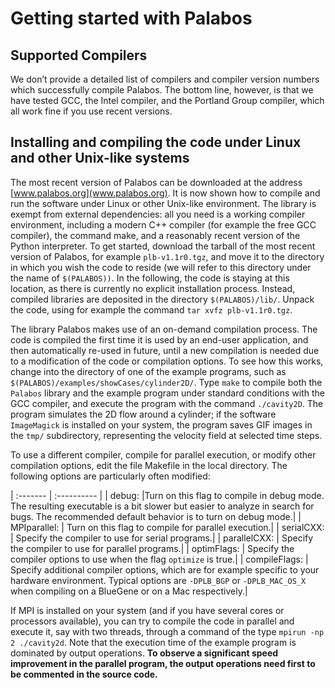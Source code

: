 # Getting started with Palabos<div id="GettingStarted"></div>
## Supported Compilers
We don’t provide a detailed list of compilers and compiler version numbers which successfully compile Palabos. The bottom line, however, is that we have tested GCC, the Intel compiler, and the Portland Group compiler, which all work fine if you use recent versions.

## Installing and compiling the code under Linux and other Unix-like systems
The most recent version of Palabos can be downloaded at the address [www.palabos.org](www.palabos.org). It is now shown how to compile and run the software under Linux or other Unix-like environment. The library is exempt from external dependencies: all you need is a working compiler environment, including a modern C++ compiler (for example the free GCC compiler), the command make, and a reasonably recent version of the Python interpreter. To get started, download the tarball of the most recent version of Palabos, for example `plb-v1.1r0.tgz`, and move it to the directory in which you wish the code to reside (we will refer to this directory under the name of `$(PALABOS))`. In the following, the code is staying at this location, as there is currently no explicit installation process. Instead, compiled libraries are deposited in the directory `$(PALABOS)/lib/`. Unpack the code, using for example the command `tar xvfz plb-v1.1r0.tgz`.

The library Palabos makes use of an on-demand compilation process. The code is compiled the first time it is used by an end-user application, and then automatically re-used in future, until a new compilation is needed due to a modification of the code or compilation options. To see how this works, change into the directory of one of the example programs, such as `$(PALABOS)/examples/showCases/cylinder2D/`. Type `make` to compile both the `Palabos` library and the example program under standard conditions with the GCC compiler, and execute the program with the command `./cavity2D`. The program simulates the 2D flow around a cylinder; if the software `ImageMagick` is installed on your system, the program saves GIF images in the `tmp/` subdirectory, representing the velocity field at selected time steps.

To use a different compiler, compile for parallel execution, or modify other compilation options, edit the file Makefile in the local directory. The following options are particularly often modified:

| :------- | :---------- |
| debug:	|Turn on this flag to compile in debug mode. The resulting executable is a bit slower but easier to analyze in search for bugs. The recommended default behavior is to turn on debug mode.|
| MPIparallel:	| Turn on this flag to compile for parallel execution.|
| serialCXX:	| Specify the compiler to use for serial programs.|
| parallelCXX:	| Specify the compiler to use for parallel programs.|
| optimFlags:	| Specify the compiler options to use when the flag `optimize` is true.|
| compileFlags:	| Specify additional compiler options, which are for example specific to your hardware environment. Typical options are `-DPLB_BGP` or `-DPLB_MAC_OS_X` when compiling on a BlueGene or on a Mac respectively.|

If MPI is installed on your system (and if you have several cores or processors available), you can try to compile the code in parallel and execute it, say with two threads, through a command of the type `mpirun -np 2 ./cavity2d`. Note that the execution time of the example program is dominated by output operations. **To observe a significant speed improvement in the parallel program, the output operations need first to be commented in the source code.**

